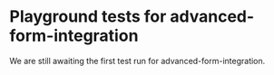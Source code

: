 # Playground tests for advanced-form-integration
We are still awaiting the first test run for advanced-form-integration.
